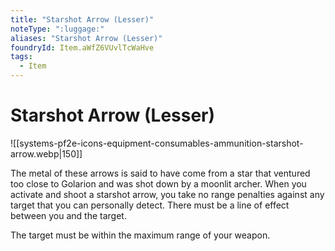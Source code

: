 ```yaml
---
title: "Starshot Arrow (Lesser)"
noteType: ":luggage:"
aliases: "Starshot Arrow (Lesser)"
foundryId: Item.aWfZ6VUvlTcWaHve
tags:
  - Item
---
```


# Starshot Arrow (Lesser)
![[systems-pf2e-icons-equipment-consumables-ammunition-starshot-arrow.webp|150]]

The metal of these arrows is said to have come from a star that ventured too close to Golarion and was shot down by a moonlit archer. When you activate and shoot a starshot arrow, you take no range penalties against any target that you can personally detect. There must be a line of effect between you and the target.

The target must be within the maximum range of your weapon.
